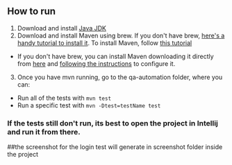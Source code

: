 

## How to run


1. Download and install [Java JDK ](https://www.oracle.com/technetwork/java/javase/downloads/index.html)
2. Download and install Maven using brew. If you don't have brew, [here's a handy tutorial to install it](https://www.howtogeek.com/211541/homebrew-for-os-x-easily-installs-desktop-apps-and-terminal-utilities/). 
To install Maven, follow [this tutorial](https://github.com/rajivkanaujia/alphaworks/wiki/Installing-Maven)
- If you don't have brew, you can install Maven downloading it directly from [here](https://maven.apache.org/download.cgi) and [following the instructions](https://www.baeldung.com/install-maven-on-windows-linux-mac) to configure it.
3. Once you have mvn running, go to the qa-automation folder, where you can:
 - Run all of the tests with `mvn test`
 - Run a specific test with `mvn -Dtest=testName test`

### If the tests still don't run, its best to open the project in Intellij and run it from there.

##the screenshot for the login test will generate in screenshot folder inside the project